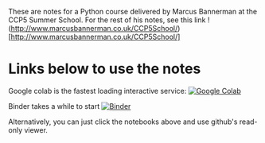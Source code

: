 These are notes for a Python course delivered by Marcus Bannerman at the CCP5 Summer School. For the rest of his notes, see this link !(http://www.marcusbannerman.co.uk/CCP5School/)[http://www.marcusbannerman.co.uk/CCP5School/]

# Links below to use the notes

Google colab is the fastest loading interactive service:
[![Google Colab](https://badgen.net/badge/Launch/on%20Google%20Colab/blue?icon=terminal)](https://colab.research.google.com/github/toastedcrumpets/CCP5_Python_examples/blob/master/Table_of_contents_for_collab_research_google_com.ipynb)

Binder takes a while to start
[![Binder](https://mybinder.org/badge.svg)](https://mybinder.org/v2/gh/toastedcrumpets/CCP5_Python_examples/master)

Alternatively, you can just click the notebooks above and use github's
read-only viewer.